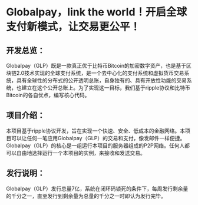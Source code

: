 # Globalpay，link the world！开启全球支付新模式，让交易更公平！
## 开发总览：
Globalpay（GLP）既是一款真正优于比特币Bitcoin的加密数字资产，也是基于区块链2.0技术实现的全球支付系统，是一个去中心化的支付系统和虚拟货币交易系统，具有全球性的分布式的公开透明总账，自身独有的、具有开放性功能的交易系统，也建立在这个公开总账上。为了实现这一目标，我们基于ripple协议和比特币Bitcoin的各自优点，编写核心代码。
## 项目介绍：
本项目基于ripple协议开发，旨在实现一个快速、安全、低成本的金融网络。本项目可以让任何一笔应用Globalpay（GLP）的交易和支付，像发邮件一样便捷。Globalpay（GLP）的核心是一组运行本项目的服务器组成的P2P网络。任何人都可以自由地选择运行一个本项目的实例，来接收和发送交易。
## 发行说明：
Globalpay（GLP）发行总量7亿，系统在闭环码锁死的条件下，每周发行剩余量的千分之一，直至发行到剩余量为总量的千分之一时即认为发行完毕。
